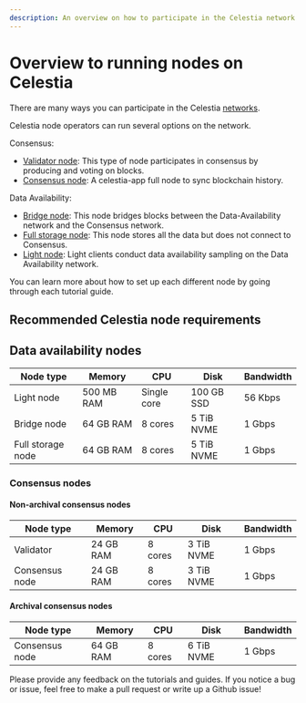 ```yaml
---
description: An overview on how to participate in the Celestia network.
---
```


# Overview to running nodes on Celestia

There are many ways you can participate in the Celestia
[networks](./participate.md).

Celestia node operators can run several options on the network.

Consensus:

- [Validator node](./validator-node.md):
  This type of node participates
  in consensus by producing and voting on blocks.
- [Consensus node](./consensus-node.md): A celestia-app full node
  to sync blockchain history.

Data Availability:

- [Bridge node](./bridge-node.md): This node bridges blocks between the
  Data-Availability network and the Consensus network.
- [Full storage node](./full-storage-node.md): This node stores all
  the data but does not connect to Consensus.
- [Light node](./light-node.md): Light clients conduct data availability
  sampling on the Data Availability network.

You can learn more about how to set up each different node by going through
each tutorial guide.

## Recommended Celestia node requirements

## Data availability nodes

| Node type         | Memory      | CPU         | Disk       | Bandwidth |
|-------------------|-------------|-------------|------------|-----------|
| Light node        | 500 MB RAM  | Single core | 100 GB SSD | 56 Kbps   |
| Bridge node       | 64 GB RAM   | 8 cores     | 5 TiB NVME  | 1 Gbps    |
| Full storage node | 64 GB RAM   | 8 cores   | 5 TiB NVME  | 1 Gbps    |

### Consensus nodes

#### Non-archival consensus nodes

| Node type        | Memory      | CPU         | Disk       | Bandwidth |
|------------------|-------------|-------------|------------|-----------|
| Validator        | 24 GB RAM   | 8 cores     | 3 TiB NVME   | 1 Gbps    |
| Consensus node   | 24 GB RAM   | 8 cores     | 3 TiB NVME   | 1 Gbps    |

#### Archival consensus nodes

| Node type        | Memory      | CPU         | Disk       | Bandwidth |
|------------------|-------------|-------------|------------|-----------|
| Consensus node   | 64 GB RAM   | 8 cores   | 6 TiB NVME  | 1 Gbps    |


Please provide any feedback on the tutorials and guides. If you notice
a bug or issue, feel free to make a pull request or write up a Github
issue!
